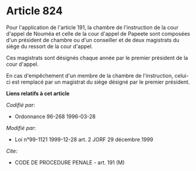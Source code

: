 # Article 824

Pour l'application de l'article 191, la chambre de l'instruction de la cour d'appel de Nouméa et celle de la cour d'appel de
Papeete sont composées d'un président de chambre ou d'un conseiller et de deux magistrats du siège du ressort de la cour
d'appel.

Ces magistrats sont désignés chaque année par le premier président de la cour d'appel.

En cas d'empêchement d'un membre de la chambre de l'instruction, celui-ci est remplacé par un magistrat du siège désigné par
le premier président.

**Liens relatifs à cet article**

_Codifié par_:

  - Ordonnance 96-268 1996-03-28

_Modifié par_:

  - Loi n°99-1121 1999-12-28 art. 2 JORF 29 décembre 1999

_Cite_:

  - CODE DE PROCEDURE PENALE - art. 191 (M)

